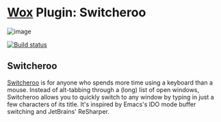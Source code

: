 [Wox](http://getwox.com) Plugin: Switcheroo
===========================================
![image](https://f.cloud.github.com/assets/158528/2492900/d1b8fd8a-b264-11e3-9e4f-be336432525f.png)

[![Build status](https://ci.appveyor.com/api/projects/status/8n8q2rm7b8e1m269)](https://ci.appveyor.com/project/orzFly/wox-plugin-switcheroo)

Switcheroo
----------
[Switcheroo](http://www.switcheroo.io/) is for anyone who spends more time using a keyboard than a mouse. Instead of alt-tabbing through a (long) list of open windows, Switcheroo allows you to quickly switch to any window by typing in just a few characters of its title. It's inspired by Emacs's IDO mode buffer switching and JetBrains' ReSharper.